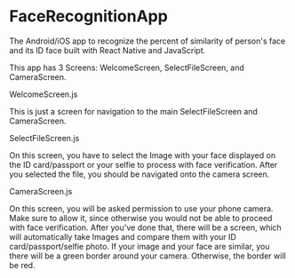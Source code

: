 # FaceRecognitionApp
The Android/iOS app to recognize the percent of similarity of person's face and its ID face built with React Native and JavaScript.


This app has 3 Screens: WelcomeScreen, SelectFileScreen, and CameraScreen. 




WelcomeScreen.js


This is just a screen for navigation to the main SelectFileScreen and CameraScreen.


SelectFileScreen.js


On this screen, you have to select the Image with your face displayed on the ID card/passport or your selfie to process with face verification. After you selected the file,
you should be navigated onto the camera screen. 


CameraScreen.js


On this screen, you will be asked permission to use your phone camera. Make sure to allow it, since otherwise you would not be able to proceed with face verification. 
After you've done that, there will be a screen, which will automatically take Images and compare them with your ID card/passport/selfie photo. If your image and your face are
similar, you there will be a green border around your camera. Otherwise, the border will be red.
